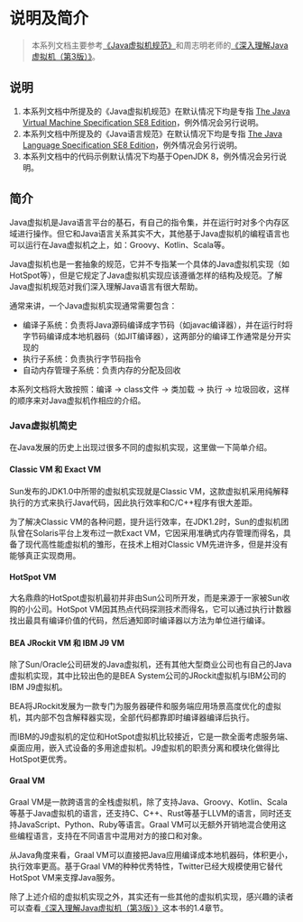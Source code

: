# 说明及简介

> 本系列文档主要参考[《Java虚拟机规范》][jvm_spec_8]和周志明老师的[《深入理解Java虚拟机（第3版）》][deep_in_jvm_3]。

## 说明

1. 本系列文档中所提及的《Java虚拟机规范》在默认情况下均是专指 [The Java Virtual Machine Specification SE8 Edition][jvm_spec_8]，例外情况会另行说明。
1. 本系列文档中所提及的《Java语言规范》在默认情况下均是专指 [The Java Language Specification SE8 Edition][jls]，例外情况会另行说明。
1. 本系列文档中的代码示例默认情况下均基于OpenJDK 8，例外情况会另行说明。

## 简介

Java虚拟机是Java语言平台的基石，有自己的指令集，并在运行时对多个内存区域进行操作。但它和Java语言关系其实不大，其他基于Java虚拟机的编程语言也可以运行在Java虚拟机之上，如：Groovy、Kotlin、Scala等。

Java虚拟机也是一套抽象的规范，它并不专指某一个具体的Java虚拟机实现（如HotSpot等），但是它规定了Java虚拟机实现应该遵循怎样的结构及规范。了解Java虚拟机规范对我们深入理解Java语言有很大帮助。

通常来讲，一个Java虚拟机实现通常需要包含：

- 编译子系统：负责将Java源码编译成字节码（如javac编译器），并在运行时将字节码编译成本地机器码（如JIT编译器），这两部分的编译工作通常是分开实现的
- 执行子系统：负责执行字节码指令
- 自动内存管理子系统：负责内存的分配及回收

本系列文档将大致按照：编译 -> class文件 -> 类加载 -> 执行 -> 垃圾回收，这样的顺序来对Java虚拟机作相应的介绍。

### Java虚拟机简史

在Java发展的历史上出现过很多不同的虚拟机实现，这里做一下简单介绍。

#### Classic VM 和 Exact VM

Sun发布的JDK1.0中所带的虚拟机实现就是Classic VM，这款虚拟机采用纯解释执行的方式来执行Java代码，因此执行效率和C/C++程序有很大差距。

为了解决Classic VM的各种问题，提升运行效率，在JDK1.2时，Sun的虚拟机团队曾在Solaris平台上发布过一款Exact VM，它因采用准确式内存管理而得名，具备了现代高性能虚拟机的雏形，在技术上相对Classic VM先进许多，但是并没有能够真正实现商用。

#### HotSpot VM

大名鼎鼎的HotSpot虚拟机最初并非由Sun公司所开发，而是来源于一家被Sun收购的小公司。HotSpot VM因其热点代码探测技术而得名，它可以通过执行计数器找出最具有编译价值的代码，然后通知即时编译器以方法为单位进行编译。

#### BEA JRockit VM 和 IBM J9 VM

除了Sun/Oracle公司研发的Java虚拟机，还有其他大型商业公司也有自己的Java虚拟机实现，其中比较出色的是BEA System公司的JRockit虚拟机与IBM公司的IBM J9虚拟机。

BEA将JRockit发展为一款专门为服务器硬件和服务端应用场景高度优化的虚拟机，其内部不包含解释器实现，全部代码都靠即时编译器编译后执行。

而IBM的J9虚拟机的定位和HotSpot虚拟机比较接近，它是一款全面考虑服务端、桌面应用，嵌入式设备的多用途虚拟机。J9虚拟机的职责分离和模块化做得比HotSpot更优秀。

#### Graal VM

Graal VM是一款跨语言的全栈虚拟机，除了支持Java、Groovy、Kotlin、Scala等基于Java虚拟机的语言，还支持C、C++、Rust等基于LLVM的语言，同时还支持JavaScript、Python、Ruby等语言。Graal VM可以无额外开销地混合使用这些编程语言，支持在不同语言中混用对方的接口和对象。

从Java角度来看，Graal VM可以直接把Java应用编译成本地机器码，体积更小，执行效率更高。基于Graal VM的种种优秀特性，Twitter已经大规模使用它替代HotSpot VM来支撑Java服务。

除了上述介绍的虚拟机实现之外，其实还有一些其他的虚拟机实现，感兴趣的读者可以查看[《深入理解Java虚拟机（第3版）》][deep_in_jvm_3]这本书的1.4章节。

[jvm_spec_8]: https://docs.oracle.com/javase/specs/jvms/se8/html/index.html
[deep_in_jvm_3]: https://book.douban.com/subject/34907497/
[jls]: https://docs.oracle.com/javase/specs/jls/se8/html/index.html
